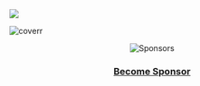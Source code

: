 <!-- ![cover](/assets/coverr.png) -->

<a href="https://alexrintt.io/r/discord">
  <img src="https://img.shields.io/discord/1045839711094194256?style=flat-square&color=%23C9CDFB" />
</a>

![coverr](https://github.com/alexrintt/qrcode/assets/51419598/92d9262f-7440-4d68-8839-1870808a78af)

<p align="center">
  <img src="https://alexrintt.io/sponsors/banner.svg" alt="Sponsors" />
</p>

<h3 align="center">
  <a href="https://alexrintt.io/r/sponsor">Become Sponsor</a>
</h3>
